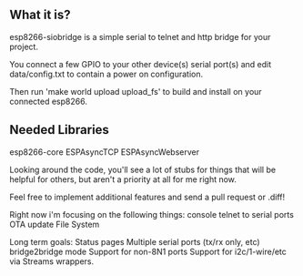 What it is?
-----------
esp8266-siobridge is a simple serial to telnet and http bridge for your
project.

You connect a few GPIO to your other device(s) serial port(s) and edit
data/config.txt to contain a power on configuration.

Then run 'make world upload upload_fs' to build and install on your
connected esp8266.


Needed Libraries
----------------
esp8266-core
ESPAsyncTCP
ESPAsyncWebserver


Looking around the code, you'll see a lot of stubs for things that will be
helpful for others, but aren't a priority at all for me right now.

Feel free to implement additional features and send a pull request or .diff!

Right now i'm focusing on the following things:
	console
	telnet to serial ports
	OTA update
	File System


Long term goals:
	Status pages
	Multiple serial ports (tx/rx only, etc)
	bridge2bridge mode
	Support for non-8N1 ports
	Support for i2c/1-wire/etc via Streams wrappers.
